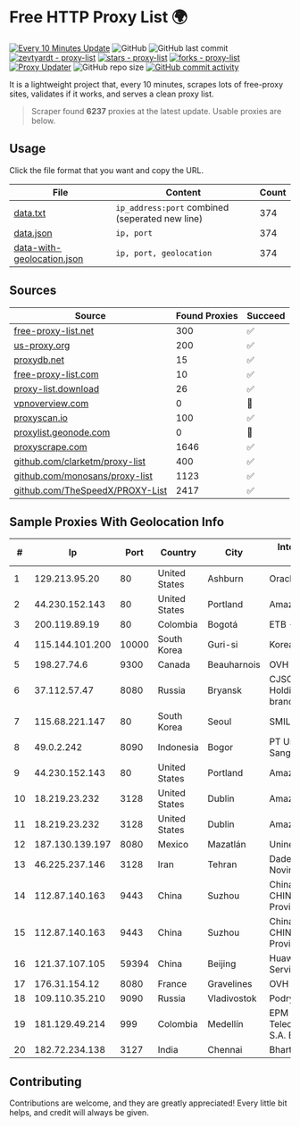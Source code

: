 
# Free HTTP Proxy List 🌍

[![Every 10 Minutes Update](https://github.com/mertguvencli/http-proxy-list/actions/workflows/main.yml/badge.svg?branch=main)](https://github.com/mertguvencli/http-proxy-list/actions/workflows/main.yml)
![GitHub](https://img.shields.io/github/license/mertguvencli/http-proxy-list)
![GitHub last commit](https://img.shields.io/github/last-commit/mertguvencli/http-proxy-list)
[![zevtyardt - proxy-list](https://img.shields.io/static/v1?label=zevtyardt&message=proxy-list&color=blue&logo=github)](https://github.com/zevtyardt/proxy-list "Go to GitHub repo")
[![stars - proxy-list](https://img.shields.io/github/stars/zevtyardt/proxy-list?style=social)](https://github.com/zevtyardt/proxy-list)
[![forks - proxy-list](https://img.shields.io/github/forks/zevtyardt/proxy-list?style=social)](https://github.com/zevtyardt/proxy-list)
[![Proxy Updater](https://github.com/zevtyardt/proxy-list/workflows/Proxy%20Updater/badge.svg)](https://github.com/zevtyardt/proxy-list/actions?query=workflow:"Proxy+Updater")
![GitHub repo size](https://img.shields.io/github/repo-size/zevtyardt/proxy-list)
[![GitHub commit activity](https://img.shields.io/github/commit-activity/m/zevtyardt/proxy-list?logo=commits)](https://github.com/zevtyardt/proxy-list/commits/main)

It is a lightweight project that, every 10 minutes, scrapes lots of free-proxy sites, validates if it works, and serves a clean proxy list.

> Scraper found **6237** proxies at the latest update. Usable proxies are below.

## Usage

Click the file format that you want and copy the URL.

|File|Content|Count|
|----|-------|-----|
|[data.txt](https://raw.githubusercontent.com/mertguvencli/http-proxy-list/main/proxy-list/data.txt)|`ip_address:port` combined (seperated new line)|374|
|[data.json](https://raw.githubusercontent.com/mertguvencli/http-proxy-list/main/proxy-list/data.json)|`ip, port`|374|
|[data-with-geolocation.json](https://raw.githubusercontent.com/mertguvencli/http-proxy-list/main/proxy-list/data-with-geolocation.json)|`ip, port, geolocation`|374|

## Sources

|Source|Found Proxies|Succeed|
|------|-------------|-------|
|[free-proxy-list.net](https://free-proxy-list.net)|300|✅|
|[us-proxy.org](https://www.us-proxy.org)|200|✅|
|[proxydb.net](http://proxydb.net)|15|✅|
|[free-proxy-list.com](https://free-proxy-list.com/?page=&port=&type%5B%5D=http&type%5B%5D=https&up_time=0&search=Search)|10|✅|
|[proxy-list.download](https://www.proxy-list.download/HTTP)|26|✅|
|[vpnoverview.com](https://vpnoverview.com/privacy/anonymous-browsing/free-proxy-servers)|0|🚫|
|[proxyscan.io](https://www.proxyscan.io)|100|✅|
|[proxylist.geonode.com](https://proxylist.geonode.com/api/proxy-list?limit=300&page=1&sort_by=lastChecked&sort_type=desc&protocols=http,https)|0|🚫|
|[proxyscrape.com](https://api.proxyscrape.com/v2/?request=displayproxies&protocol=http&timeout=10000&country=all&ssl=all&anonymity=all)|1646|✅|
|[github.com/clarketm/proxy-list](https://raw.githubusercontent.com/clarketm/proxy-list/master/proxy-list-raw.txt)|400|✅|
|[github.com/monosans/proxy-list](https://raw.githubusercontent.com/monosans/proxy-list/main/proxies/http.txt)|1123|✅|
|[github.com/TheSpeedX/PROXY-List](https://raw.githubusercontent.com/TheSpeedX/PROXY-List/master/http.txt)|2417|✅|


## Sample Proxies With Geolocation Info

|#|Ip|Port|Country|City|Internet Service Provider|
|-|--|----|-------|----|-------------------------|
|1|129.213.95.20|80|United States|Ashburn|Oracle Corporation|
|2|44.230.152.143|80|United States|Portland|Amazon.com, Inc.|
|3|200.119.89.19|80|Colombia|Bogotá|ETB - Colombia|
|4|115.144.101.200|10000|South Korea|Guri-si|Korea Telecom|
|5|198.27.74.6|9300|Canada|Beauharnois|OVH SAS|
|6|37.112.57.47|8080|Russia|Bryansk|CJSC "ER-Telecom Holding" Bryansk branch|
|7|115.68.221.147|80|South Korea|Seoul|SMILESERV|
|8|49.0.2.242|8090|Indonesia|Bogor|PT Usaha Adi Sanggoro|
|9|44.230.152.143|80|United States|Portland|Amazon.com, Inc.|
|10|18.219.23.232|3128|United States|Dublin|Amazon.com, Inc.|
|11|18.219.23.232|3128|United States|Dublin|Amazon.com, Inc.|
|12|187.130.139.197|8080|Mexico|Mazatlán|Uninet S.A. de C.V.|
|13|46.225.237.146|3128|Iran|Tehran|Dadeh Gostar Asr Novin P.J.S. Co.|
|14|112.87.140.163|9443|China|Suzhou|China Unicom CHINA169 Jiangsu Province Network|
|15|112.87.140.163|9443|China|Suzhou|China Unicom CHINA169 Jiangsu Province Network|
|16|121.37.107.105|59394|China|Beijing|Huawei Cloud Service data center|
|17|176.31.154.12|8080|France|Gravelines|OVH SAS|
|18|109.110.35.210|9090|Russia|Vladivostok|Podryad Nets|
|19|181.129.49.214|999|Colombia|Medellín|EPM Telecomunicaciones S.A. E.S.P.|
|20|182.72.234.138|3127|India|Chennai|Bharti Airtel|



## Contributing

Contributions are welcome, and they are greatly appreciated! Every
little bit helps, and credit will always be given.

